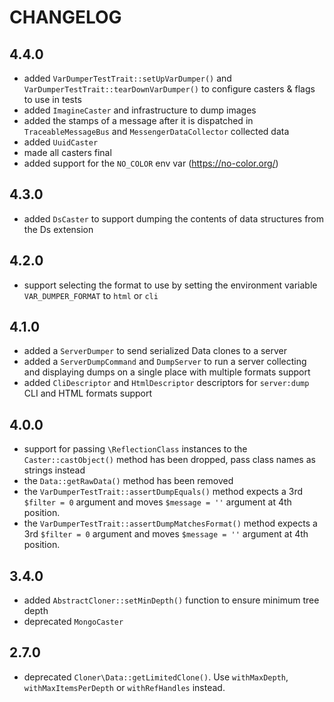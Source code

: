 CHANGELOG
=========

4.4.0
-----

* added `VarDumperTestTrait::setUpVarDumper()` and `VarDumperTestTrait::tearDownVarDumper()`
  to configure casters & flags to use in tests
* added `ImagineCaster` and infrastructure to dump images
* added the stamps of a message after it is dispatched in `TraceableMessageBus` and `MessengerDataCollector` collected
  data
* added `UuidCaster`
* made all casters final
* added support for the `NO_COLOR` env var (https://no-color.org/)

4.3.0
-----

* added `DsCaster` to support dumping the contents of data structures from the Ds extension

4.2.0
-----

* support selecting the format to use by setting the environment variable `VAR_DUMPER_FORMAT` to `html` or `cli`

4.1.0
-----

* added a `ServerDumper` to send serialized Data clones to a server
* added a `ServerDumpCommand` and `DumpServer` to run a server collecting and displaying dumps on a single place with
  multiple formats support
* added `CliDescriptor` and `HtmlDescriptor` descriptors for `server:dump` CLI and HTML formats support

4.0.0
-----

* support for passing `\ReflectionClass` instances to the `Caster::castObject()`
  method has been dropped, pass class names as strings instead
* the `Data::getRawData()` method has been removed
* the `VarDumperTestTrait::assertDumpEquals()` method expects a 3rd `$filter = 0`
  argument and moves `$message = ''` argument at 4th position.
* the `VarDumperTestTrait::assertDumpMatchesFormat()` method expects a 3rd `$filter = 0`
  argument and moves `$message = ''` argument at 4th position.

3.4.0
-----

* added `AbstractCloner::setMinDepth()` function to ensure minimum tree depth
* deprecated `MongoCaster`

2.7.0
-----

* deprecated `Cloner\Data::getLimitedClone()`. Use `withMaxDepth`, `withMaxItemsPerDepth` or `withRefHandles` instead.
